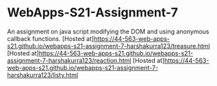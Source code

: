 # WebApps-S21-Assignment-7
An assignment on java script modifying the DOM and using anonymous callback functions.
[Hosted at]<https://44-563-web-apps-s21.github.io/webapps-s21-assignment-7-harshakurra123/treasure.html>
[Hosted at]<https://44-563-web-apps-s21.github.io/webapps-s21-assignment-7-harshakurra123/reaction.html>
[Hosted at]<https://44-563-web-apps-s21.github.io/webapps-s21-assignment-7-harshakurra123/listy.html>
